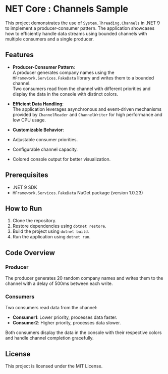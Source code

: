 # NET Core : Channels Sample

This project demonstrates the use of `System.Threading.Channels` in .NET 9 to implement a producer-consumer pattern. The application showcases how to efficiently handle data streams using bounded channels with multiple consumers and a single producer.

## Features  
- **Producer-Consumer Pattern**:  
 A producer generates company names using the `MFramework.Services.FakeData` library and writes them to a bounded channel.  
 Two consumers read from the channel with different priorities and display the data in the console with distinct colors.  

- **Efficient Data Handling**:  
 The application leverages asynchronous and event-driven mechanisms provided by `ChannelReader` and `ChannelWriter` for high performance and low CPU usage.  

- **Customizable Behavior**:  
 - Adjustable consumer priorities.  
 - Configurable channel capacity.  
 - Colored console output for better visualization.  

## Prerequisites  
- .NET 9 SDK  
- `MFramework.Services.FakeData` NuGet package (version 1.0.23)  

## How to Run  
1. Clone the repository.  
2. Restore dependencies using `dotnet restore`.  
3. Build the project using `dotnet build`.  
4. Run the application using `dotnet run`.  

## Code Overview  

### Producer  
The producer generates 20 random company names and writes them to the channel with a delay of 500ms between each write.  

### Consumers  
Two consumers read data from the channel:  
- **Consumer1**: Lower priority, processes data faster.  
- **Consumer2**: Higher priority, processes data slower.  

Both consumers display the data in the console with their respective colors and handle channel completion gracefully.  

## License  
This project is licensed under the MIT License.